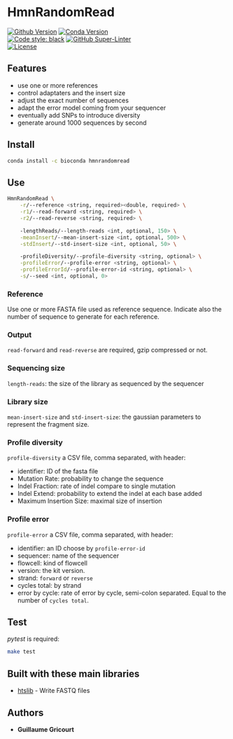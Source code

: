 # HmnRandomRead

[![Github Version](https://img.shields.io/github/v/release/guillaume-gricourt/HmnRandomRead?display_name=tag&sort=semver)](version)  [![Conda Version](https://img.shields.io/conda/vn/bioconda/hmnrandomread.svg)](https://anaconda.org/bioconda/hmnrandomread)  
[![Code style: black](https://img.shields.io/badge/code%20style-black-000000.svg)](https://github.com/psf/black) [![GitHub Super-Linter](https://github.com/guillaume-gricourt/HmnRandomRead/workflows/Tests/badge.svg)](https://github.com/marketplace/actions/super-linter)  
[![License](https://img.shields.io/github/license/guillaume-gricourt/HmnRandomRead)](license)

## Features

* use one or more references
* control adaptaters and the insert size
* adjust the exact number of sequences
* adapt the error model coming from your sequencer
* eventually add SNPs to introduce diversity
* generate around 1000 sequences by second

## Install

```sh
conda install -c bioconda hmnrandomread
```

## Use

```sh
HmnRandomRead \
    -r/--reference <string, required><double, required> \
    -r1/--read-forward <string, required> \
    -r2/--read-reverse <string, required> \

    -lengthReads/--length-reads <int, optional, 150> \
    -meanInsert/--mean-insert-size <int, optional, 500> \
    -stdInsert/--std-insert-size <int, optional, 50> \

    -profileDiversity/--profile-diversity <string, optional> \
    -profileError/--profile-error <string, optional> \
    -profileErrorId/--profile-error-id <string, optional> \
    -s/--seed <int, optional, 0>
```

### Reference

Use one or more FASTA file used as reference sequence.
Indicate also the number of sequence to generate for each reference.

### Output

`read-forward` and `read-reverse` are required, gzip compressed or not.

### Sequencing size

`length-reads`: the size of the library as sequenced by the sequencer

### Library size

`mean-insert-size` and `std-insert-size`: the gaussian parameters to represent the fragment size.

### Profile diversity

`profile-diversity` a CSV file, comma separated, with header:
* identifier: ID of the fasta file
* Mutation Rate: probability to change the sequence
* Indel Fraction: rate of indel compare to single mutation
* Indel Extend: probability to extend the indel at each base added
* Maximum Insertion Size: maximal size of insertion

### Profile error

`profile-error` a CSV file, comma separated, with header:
* identifier: an ID choose by `profile-error-id`
* sequencer: name of the sequencer
* flowcell: kind of flowcell
* version: the kit version.
* strand: `forward` or `reverse`
* cycles total: by strand
* error by cycle: rate of error by cycle, semi-colon separated. Equal to the number of `cycles total`.

## Test

*pytest* is required:
```sh
make test
```

## Built with these main libraries

* [htslib](https://github.com/samtools/htslib) - Write FASTQ files

## Authors

* **Guillaume Gricourt**

